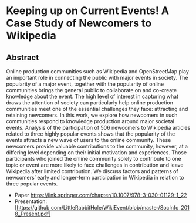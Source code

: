 # Keeping up on Current Events! A Case Study of Newcomers to Wikipedia

## Abstract
Online production communities such as Wikipedia and OpenStreetMap play an important role in connecting the public with major events in society. The popularity of a major event, together with the popularity of online communities brings the general public to collaborate on and co-create knowledge about the event. The high level of interest in capturing what draws the attention of society can particularly help online production communities meet one of the essential challenges they face: attracting and retaining newcomers. In this work, we explore how newcomers in such communities respond to knowledge production around major societal events. Analysis of the participation of 506 newcomers to Wikipedia articles related to three highly popular events shows that the popularity of the events attracts a new wave of users to the online community. These newcomers provide valuable contributions to the community, however, at a differing level depending on their initial motivation and experiences. Those participants who joined the online community solely to contribute to one topic or event are more likely to face challenges in contribution and leave Wikipedia after limited contribution. We discuss factors and patterns of newcomers’ early and longer-term participation in Wikipedia in relation to three popular events.

+ Paper https://link.springer.com/chapter/10.1007/978-3-030-01129-1_22
+ Presentation: [https://github.com/LittleRabbitHole/WikiEvent/blob/master/SocInfo_2018_Present.pdf]



